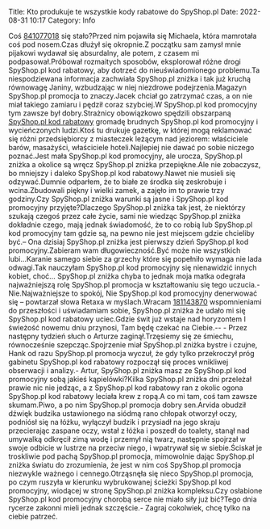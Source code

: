 Title: Kto produkuje te wszystkie kody rabatowe do SpyShop.pl
Date: 2022-08-31 10:17
Category: Info

Coś [841077018](https://telinfo.co/pl/numer/841077018/) się stało?Przed nim pojawiła się Michaela, która mamrotała coś pod nosem.Czas dłużył się okropnie.Z początku sam zamysł mnie pijakowi wydawał się absurdalny, ale potem, z czasem mi podpasował.Próbował rozmaitych sposobów, eksplorował różne drogi SpyShop.pl kod rabatowy, aby dotrzeć do nieuświadomionego problemu.Ta niespodziewana informacja zachwiała SpyShop.pl zniżka i tak już kruchą równowagę Janiny, wzbudzając w niej niezdrowe podejrzenia.Magazyn SpyShop.pl promocja to znaczy.Jacek chciał go zatrzymać czas, a on nie miał takiego zamiaru i pędził coraz szybciej.W SpyShop.pl kod promocyjny tym zawsze był dobry.Strażnicy obowiązkowo spędzili obszarpaną [SpyShop.pl kod rabatowy](https://promki.pl/kody-rabatowe/spyshoppl) gromadę brudnych SpyShop.pl kod promocyjny i wycieńczonych ludzi.Ktoś tu drukuje gazetkę, w której mogą reklamować się różni przedsiębiorcy z miasteczek leżącym nad jeziorem: właściciele barów, masażyści, właściciele hoteli.Najlepiej nie dawać po sobie niczego poznać.Jest mała SpyShop.pl kod promocyjny, ale urocza, SpyShop.pl zniżka a okolice są wręcz SpyShop.pl zniżka przepiękne.Ale nie zobaczysz, bo mniejszy i daleko SpyShop.pl kod rabatowy.Nawet nie musieli się odzywać.Dumnie odparłem, że to białe ze środka się zeskrobuje i wcina.Zbudowali piękny i wielki zamek, a zajęło im to prawie trzy godziny.Czy SpyShop.pl zniżka warunki są jasne i SpyShop.pl kod promocyjny przyjęte?Dlaczego SpyShop.pl zniżka tak jest, że niektórzy szukają czegoś przez całe życie, sami nie wiedząc SpyShop.pl zniżka dokładnie czego, mają jednak świadomość, że to co robią lub SpyShop.pl kod promocyjny tam gdzie są, na pewno nie jest miejscem gdzie chcieliby być.– Ona dzisiaj SpyShop.pl zniżka jest pierwszy dzień SpyShop.pl kod promocyjny.Zabieram wam długowieczność.Być może nie wszystkich lubi...Karanie samego siebie za grzechy które się popełniło wymaga nie lada odwagi.Tak nauczyłam SpyShop.pl kod promocyjny się nienawidzić innych kobiet, choć… SpyShop.pl zniżka chyba to jednak moja matka odegrała najważniejszą rolę SpyShop.pl promocja w kształtowaniu się tego uczucia.- Nie.Najważniejsze to spokój, Nie SpyShop.pl kod promocyjny denerwować się – powtarzał słowa Retaxa w myślach.Wracam [181143870](https://telinfo.co/fr/numero/serie/181/14/38/) wspomnieniami do przeszłości i uświadamiam sobie, SpyShop.pl zniżka że udało mi się SpyShop.pl kod rabatowy uciec.Gdzie świt już wstaje nad horyzontem I świeżość nowemu dniu przynosi, Tam będę czekać na Ciebie.-- - Przez następny tydzień słuch o Arturze zaginął.Trzęsiemy się ze śmiechu, równocześnie szepcząc.Spojrzenie miał SpyShop.pl zniżka bystre i czujne, Hank od razu SpyShop.pl promocja wyczuł, że gdy tylko przekroczył próg gabinetu SpyShop.pl kod rabatowy rozpoczął się proces wnikliwej obserwacji i analizy.- Artur, SpyShop.pl zniżka masz ze SpyShop.pl kod promocyjny sobą jakieś kąpielówki?Kilka SpyShop.pl zniżka dni przeleżał prawie nic nie jedząc, a z SpyShop.pl kod rabatowy ran z okolic ogona SpyShop.pl kod rabatowy leciała krew z ropą.A co mi tam, coś tam zawsze skumam.Piwo, a po nim SpyShop.pl promocja dobry sen.Arvida obudził dźwięk budzika ustawionego na siódmą rano chłopak otworzył oczy, podniósł się na łóżku, wyłączył budzik i przysiadł na jego skraju przecierając zaspane oczy, wstał z łóżka i poszedł do toalety, stanął nad umywalką odkręcił zimą wodę i przemył nią twarz, następnie spojrzał w swoje odbicie w lustrze na przeciw niego, i wpatrywał się w siebie.Ściskał je troskliwie pod pachą SpyShop.pl promocja, mimowolnie dając SpyShop.pl zniżka światu do zrozumienia, że jest w nim coś SpyShop.pl promocja niezwykle ważnego i cennego.Otrząsnęła się nieco SpyShop.pl promocja, po czym ruszyła w kierunku wybrukowanej ścieżki SpyShop.pl kod promocyjny, wiodącej w stronę SpyShop.pl zniżka kompleksu.Czy osłabione SpyShop.pl kod promocyjny chorobą serce nie miało siły już bić?Tego dnia rycerze zakonni mieli jednak szczęście.- Zagraj cokolwiek, chcę tylko na ciebie patrzeć.
